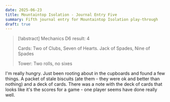 ```yaml
---
date: 2025-06-23
title: Mountaintop Isolation - Journal Entry Five
summary: Fifth journal entry for Mountaintop Isolation play-through
draft: true
---
```

> [!abstract] Mechanics
> D6 result: 4
> 
> Cards: Two of Clubs, Seven of Hearts. Jack of Spades, Nine of Spades
> 
> Tower: Two rolls, no sixes

I'm really hungry. Just been rooting about in the cupboards and found a few things. A packet of stale biscuits (ate them - they were ok and better than nothing) and a deck of cards. There was a note with the deck of cards that looks like it's the scores for a game - one player seems have done really well.